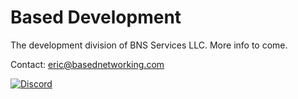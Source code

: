 # Based Development
The development division of BNS Services LLC.
More info to come.

Contact: eric@basednetworking.com

[![Discord](https://img.shields.io/discord/953132558445588571?style=for-the-badge&colorA=4c566a&colorB=88c0d0&logo=discord)](https://discord.gg/WWzAHPtqGK)
